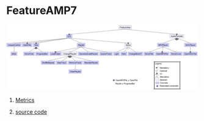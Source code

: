 # FeatureAMP7

![image](https://raw.githubusercontent.com/fischerJF/challenge/master/featureModel/FeatureAMP7.JPG)

1. [Metrics](https://github.com/fischerJF/challenge/blob/master/metrics/FeatureAMP7.csv)
 
2. [source code](https://github.com/fischerJF/challenge/tree/master/workspace_IncLing/FeatureAMP7)

